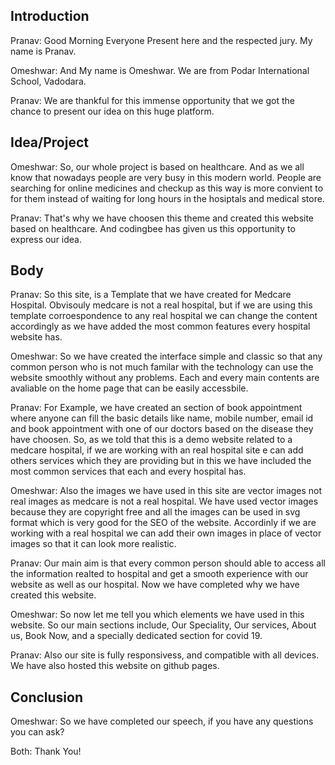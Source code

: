 
## Introduction
Pranav: Good Morning Everyone Present here and the respected jury.
My name is Pranav.

Omeshwar: And My name is Omeshwar.
We are from Podar International School, Vadodara.

Pranav: We are thankful for this immense opportunity that we got the chance to present our idea on this huge platform.

## Idea/Project
Omeshwar: So, our whole project is based on healthcare.
And as we all know that nowadays people are very busy in this modern world. People are searching for online medicines and checkup as this way is more convient to for them instead of waiting for long hours in the hosiptals and medical store.

Pranav: That's why we have choosen this theme and created this website based on healthcare.
And codingbee has given us this opportunity to express our idea.

## Body
Pranav: So this site, is a Template that we have created for Medcare Hospital. Obvisouly medcare is not a real hospital, but if we are using this template corroespondence to any real hospital we can change the content accordingly as we have added the most common features every hospital website has. 

Omeshwar: So we have created the interface simple and classic so that any common person who is not much familar with the technology can use the website smoothly without any problems. Each and every main contents are avaliable on the home page that can be easily accessbile. 

Pranav: For Example, we have created an section of book appointment where anyone can fill the basic details like name, mobile number, email id and book appointment with one of our doctors based on the disease they have choosen.
So, as we told that this is a demo website related to a medcare hospital, if we are working with an real hospital site 
e can add others services which they are providing but in this we have included the most common services that each and every hospital has. 

Omeshwar: Also the images we have used in this site are vector images not real images as medcare is not a real hospital. We have used vector images because they are copyright free and all the images can be used in svg format which is very good for the SEO of the website. Accordinly if we are working with a real hospital we can add their own images in place of vector images so that it can look more realistic.

Pranav: Our main aim is that every common person should able to access all the information realted to hospital and get a smooth experience with our website as well as our hospital. Now we have completed why we have created this website. 

Omeshwar: So now let me tell you which elements we have used in this website. 
So our main sections include, Our Speciality, Our services, About us, Book Now, and a specially dedicated section for covid 19.

Pranav: Also our site is fully responsivess, and compatible with all devices.
We have also hosted this website on github pages.

## Conclusion
Omeshwar: So we have completed our speech, if you have any questions you can ask?

Both: Thank You!



